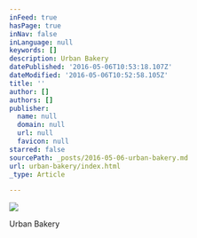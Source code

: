 ```yaml
---
inFeed: true
hasPage: true
inNav: false
inLanguage: null
keywords: []
description: Urban Bakery
datePublished: '2016-05-06T10:53:18.107Z'
dateModified: '2016-05-06T10:52:58.105Z'
title: ''
author: []
authors: []
publisher:
  name: null
  domain: null
  url: null
  favicon: null
starred: false
sourcePath: _posts/2016-05-06-urban-bakery.md
url: urban-bakery/index.html
_type: Article

---
```

![](https://the-grid-user-content.s3-us-west-2.amazonaws.com/e399c44c-d793-4a46-8d36-2f23307c2f20.jpg)

Urban Bakery